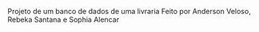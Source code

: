 Projeto de um banco de dados de uma livraria
Feito por Anderson Veloso, Rebeka Santana e Sophia Alencar
